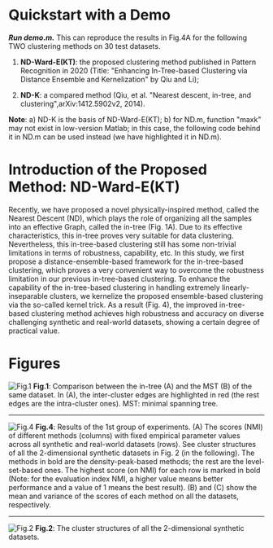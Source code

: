 # Quickstart with a Demo

***Run demo.m.*** This can reproduce the results in Fig.4A for the following TWO clustering methods on 30 test datasets.

1) **ND-Ward-E(KT)**: the proposed clustering method published in Pattern Recognition in 2020 (Title: "Enhancing In-Tree-based Clustering via Distance Ensemble and Kernelization" by Qiu and Li);

2) **ND-K**: a compared method (Qiu, et al. "Nearest descent, in-tree, and clustering",arXiv:1412.5902v2, 2014). 

**Note**:
a) ND-K is the basis of ND-Ward-E(KT);
b) for ND.m, function "maxk" may not exist in low-version Matlab; in this case,
the following code behind it in ND.m can be used instead (we have highlighted it in ND.m). 

# Introduction of the Proposed Method: ND-Ward-E(KT)

Recently, we have proposed a novel physically-inspired method, called
the Nearest Descent (ND), which plays the role of organizing all the
samples into an effective Graph, called the in-tree (Fig. 1A). Due to its effective
characteristics, this in-tree proves very suitable for data clustering.
Nevertheless, this in-tree-based clustering still has some non-trivial
limitations in terms of robustness, capability, etc. In this study,
we first propose a distance-ensemble-based framework for the in-tree-based
clustering, which proves a very convenient way to overcome the robustness
limitation in our previous in-tree-based clustering. To enhance the
capability of the in-tree-based clustering in handling extremely linearly-inseparable
clusters, we kernelize the proposed ensemble-based clustering via
the so-called kernel trick. As a result (Fig. 4), the improved in-tree-based
clustering method achieves high robustness and accuracy on diverse
challenging synthetic and real-world datasets, showing a certain degree
of practical value.

# Figures

![Fig.1](https://github.com/Teng-Qiu-Clustering/Code-ClusteringbyInTreeEnsemble-PR2020/blob/main/ImageFolderForReadMe/Fig.1.png)
**Fig.1**: Comparison between the in-tree (A) and the MST (B) of the same dataset. In (A), the inter-cluster edges are highlighted in red (the rest edges are the intra-cluster ones). MST: minimal spanning tree. 
  
 
****

![Fig.4](https://github.com/Teng-Qiu-Clustering/Code-ClusteringbyInTreeEnsemble-PR2020/blob/main/ImageFolderForReadMe/Fig.4.png)
**Fig.4**: Results of the 1st group of experiments. (A) The scores (NMI) of different methods (columns) with fixed empirical parameter values
across all synthetic and real-world datasets (rows). See cluster structures of all the 2-dimensional synthetic datasets in Fig. 2 (in the following). The methods in bold are the density-peak-based methods; the rest are the level-set-based ones. The highest score (on NMI) for each row is marked in bold (Note: for the evaluation index NMI, a higher value means better performance and a value of 1 means the best result). (B) and (C) show the mean and variance of the scores of each method on all the datasets, respectively.

 
 ****
    
![Fig.2](https://github.com/Teng-Qiu-Clustering/Code-ClusteringbyInTreeEnsemble-PR2020/blob/main/ImageFolderForReadMe/Fig.3.png)
**Fig.2**: The cluster structures of all the 2-dimensional synthetic datasets.
